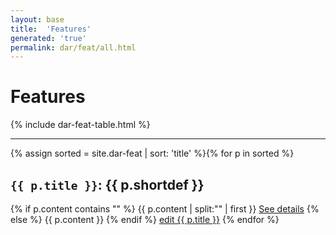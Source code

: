 ```yaml
---
layout: base
title:  'Features'
generated: 'true'
permalink: dar/feat/all.html
---
```


# Features

{% include dar-feat-table.html %}

----------

{% assign sorted = site.dar-feat | sort: 'title' %}{% for p in sorted %}
<a id="al-dar-feat/{{ p.title }}" class="al-dest"/>
<h2><code>{{ p.title }}</code>: {{ p.shortdef }}</h2>
{% if p.content contains "<!--details-->" %}    
{{ p.content | split:"<!--details-->" | first }}
<a href="{{ p.title }}" class="al-doc">See details</a>
{% else %}
{{ p.content }}
{% endif %}
<a href="{{ site.git_edit }}/{% if p.collection %}{{ p.relative_path }}{% else %}{{ p.path }}{% endif %}" target="#">edit {{ p.title }}</a>
{% endfor %}

